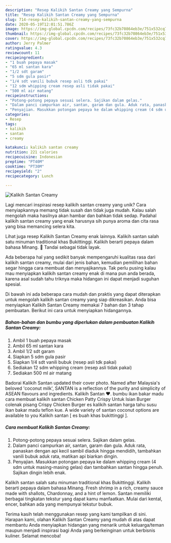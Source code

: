 ```yaml
---
description: "Resep Kalikih Santan Creamy yang Sempurna"
title: "Resep Kalikih Santan Creamy yang Sempurna"
slug: 714-resep-kalikih-santan-creamy-yang-sempurna
date: 2020-05-19T12:01:51.786Z
image: https://img-global.cpcdn.com/recipes/73fc32b70864eb3e/751x532cq70/kalikih-santan-creamy-foto-resep-utama.jpg
thumbnail: https://img-global.cpcdn.com/recipes/73fc32b70864eb3e/751x532cq70/kalikih-santan-creamy-foto-resep-utama.jpg
cover: https://img-global.cpcdn.com/recipes/73fc32b70864eb3e/751x532cq70/kalikih-santan-creamy-foto-resep-utama.jpg
author: Jerry Palmer
ratingvalue: 4.3
reviewcount: 11
recipeingredient:
- "1 buah pepaya masak"
- "65 ml santan kara"
- "1/2 sdt garam"
- "5 sdm gula pasir"
- "1/4 sdt vanili bubuk resep asli tdk pakai"
- "12 sdm whipping cream resep asli tidak pakai"
- "500 ml air matang"
recipeinstructions:
- "Potong-potong pepaya sesuai selera. Sajikan dalam gelas."
- "Dalam panci campurkan air, santan, garam dan gula. Aduk rata, panaskan dengan api kecil sambil diaduk hingga mendidih, tambahkan vanili bubuk aduk rata, matikan api biarkan dingin."
- "Penyajian. Masukkan potongan pepaya ke dalam whipping cream (4 sdm untuk masing-masing gelas) dan tambahkan santan hingga penuh. Sajikan dingin lebih enak."
categories:
- Resep
tags:
- kalikih
- santan
- creamy

katakunci: kalikih santan creamy 
nutrition: 221 calories
recipecuisine: Indonesian
preptime: "PT40M"
cooktime: "PT30M"
recipeyield: "2"
recipecategory: Lunch

---
```



![Kalikih Santan Creamy](https://img-global.cpcdn.com/recipes/73fc32b70864eb3e/751x532cq70/kalikih-santan-creamy-foto-resep-utama.jpg)

Lagi mencari inspirasi resep kalikih santan creamy yang unik? Cara menyiapkannya memang tidak susah dan tidak juga mudah. Kalau salah mengolah maka hasilnya akan hambar dan bahkan tidak sedap. Padahal kalikih santan creamy yang enak harusnya sih punya aroma dan cita rasa yang bisa memancing selera kita.

Lihat juga resep Kalikih Santan Creamy enak lainnya. Kalikih santan salah satu minuman traditional khas Bukittinggi. Kalikih berarti pepaya dalam bahasa Minang.  Tandai sebagai tidak layak.

Ada beberapa hal yang sedikit banyak mempengaruhi kualitas rasa dari kalikih santan creamy, mulai dari jenis bahan, kemudian pemilihan bahan segar hingga cara membuat dan menyajikannya. Tak perlu pusing kalau mau menyiapkan kalikih santan creamy enak di mana pun anda berada, karena asal sudah tahu triknya maka hidangan ini dapat menjadi suguhan spesial.


Di bawah ini ada beberapa cara mudah dan praktis yang dapat diterapkan untuk mengolah kalikih santan creamy yang siap dikreasikan. Anda bisa menyiapkan Kalikih Santan Creamy memakai 7 bahan dan 3 tahap pembuatan. Berikut ini cara untuk menyiapkan hidangannya.

<!--inarticleads1-->

##### Bahan-bahan dan bumbu yang diperlukan dalam pembuatan Kalikih Santan Creamy:

1. Ambil 1 buah pepaya masak
1. Ambil 65 ml santan kara
1. Ambil 1/2 sdt garam
1. Siapkan 5 sdm gula pasir
1. Siapkan 1/4 sdt vanili bubuk (resep asli tdk pakai)
1. Sediakan 12 sdm whipping cream (resep asli tidak pakai)
1. Sediakan 500 ml air matang


Badorai Kalikih Santan updated their cover photo. Named after Malaysia&#39;s beloved &#39;coconut milk&#39;, SANTAN is a reflection of the purity and simplicity of ASEAN flavours and ingredients. Kalikih Santan ❤. bumbu ikan bakar madu cara membuat kalikih santan Chicken Patty Crispy Untuk Isian Burger colenak pisang Crispy Chicken Burger es kalikih santan harga tahu susu ikan bakar madu teflon kue. A wide variety of santan coconut options are available to you Kalikih santan [ es buah khas bukittinggi ]. 

<!--inarticleads2-->

##### Cara membuat Kalikih Santan Creamy:

1. Potong-potong pepaya sesuai selera. Sajikan dalam gelas.
1. Dalam panci campurkan air, santan, garam dan gula. Aduk rata, panaskan dengan api kecil sambil diaduk hingga mendidih, tambahkan vanili bubuk aduk rata, matikan api biarkan dingin.
1. Penyajian. Masukkan potongan pepaya ke dalam whipping cream (4 sdm untuk masing-masing gelas) dan tambahkan santan hingga penuh. Sajikan dingin lebih enak.


Kalikih santan salah satu minuman traditional khas Bukittinggi. Kalikih berarti pepaya dalam bahasa Minang. Fresh shrimp in a rich, creamy sauce made with shallots, Chardonnay, and a hint of lemon. Santan memiliki berbagai tingkatan tekstur yang dapat kamu manfaatkan. Mulai dari kental, encer, bahkan ada yang mempunyai tekstur bubuk. 

Terima kasih telah menggunakan resep yang kami tampilkan di sini. Harapan kami, olahan Kalikih Santan Creamy yang mudah di atas dapat membantu Anda menyiapkan hidangan yang menarik untuk keluarga/teman maupun menjadi inspirasi bagi Anda yang berkeinginan untuk berbisnis kuliner. Selamat mencoba!
